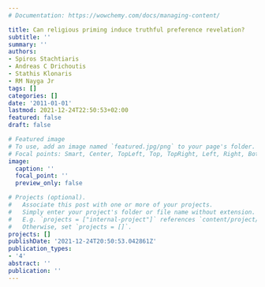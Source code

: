 ```yaml
---
# Documentation: https://wowchemy.com/docs/managing-content/

title: Can religious priming induce truthful preference revelation?
subtitle: ''
summary: ''
authors:
- Spiros Stachtiaris
- Andreas C Drichoutis
- Stathis Klonaris
- RM Nayga Jr
tags: []
categories: []
date: '2011-01-01'
lastmod: 2021-12-24T22:50:53+02:00
featured: false
draft: false

# Featured image
# To use, add an image named `featured.jpg/png` to your page's folder.
# Focal points: Smart, Center, TopLeft, Top, TopRight, Left, Right, BottomLeft, Bottom, BottomRight.
image:
  caption: ''
  focal_point: ''
  preview_only: false

# Projects (optional).
#   Associate this post with one or more of your projects.
#   Simply enter your project's folder or file name without extension.
#   E.g. `projects = ["internal-project"]` references `content/project/deep-learning/index.md`.
#   Otherwise, set `projects = []`.
projects: []
publishDate: '2021-12-24T20:50:53.042861Z'
publication_types:
- '4'
abstract: ''
publication: ''
---
```

